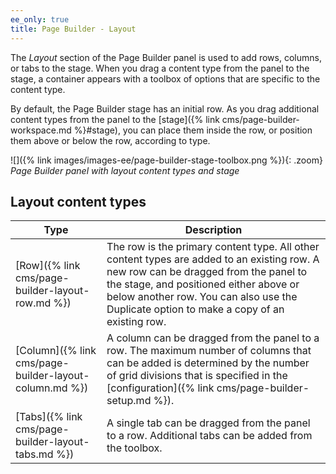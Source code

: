 ```yaml
---
ee_only: true
title: Page Builder - Layout
---
```


The _Layout_ section of the Page Builder panel is used to add rows, columns, or tabs to the stage. When you drag a content type from the panel to the stage, a container appears with a toolbox of options that are specific to the content type.

By default, the Page Builder stage has an initial row. As you drag additional content types from the panel to the [stage]({% link cms/page-builder-workspace.md %}#stage), you can place them inside the row, or position them above or below the row, according to type.

![]({% link images/images-ee/page-builder-stage-toolbox.png %}){: .zoom}
_Page Builder panel with layout content types and stage_

## Layout content types

| Type  | Description |
| -------- |-------- |
| [Row]({% link cms/page-builder-layout-row.md %}) | The row is the primary content type. All other content types are added to an existing row. A new row can be dragged from the panel to the stage, and positioned either above or below another row. You can also use the Duplicate option to make a copy of an existing row. |
| [Column]({% link cms/page-builder-layout-column.md %}) | A column can be dragged from the panel to a row. The maximum number of columns that can be added is determined by the number of grid divisions that is specified in the [configuration]({% link cms/page-builder-setup.md %}). |
| [Tabs]({% link cms/page-builder-layout-tabs.md %}) | A single tab can be dragged from the panel to a row. Additional tabs can be added from the toolbox. |
